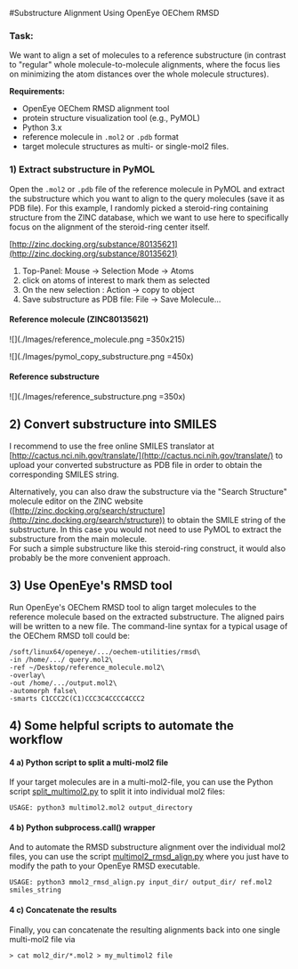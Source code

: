 #Substructure Alignment Using OpenEye OEChem RMSD



### Task:

We want to align a set of molecules to a reference substructure (in contrast to "regular" whole molecule-to-molecule alignments, where the focus lies on minimizing the atom distances over the whole molecule structures).


**Requirements:**   
- OpenEye OEChem RMSD alignment tool  
- protein structure visualization tool (e.g., PyMOL)  
- Python 3.x
- reference molecule in `.mol2` or `.pdb` format
- target molecule structures as multi- or single-mol2 files.  


### 1) Extract substructure in PyMOL


Open the `.mol2` or `.pdb` file of the reference molecule in PyMOL and extract the substructure which you want to align to the query molecules (save it as PDB file).
For this example, I randomly picked a steroid-ring containing structure from the ZINC database, which we want to use here to specifically focus on the alignment of the steroid-ring center itself.

[http://zinc.docking.org/substance/80135621](http://zinc.docking.org/substance/80135621)

1. Top-Panel: Mouse -> Selection Mode -> Atoms
2. click on atoms of interest to mark them as selected
3. On the new selection : Action -> copy to object
4. Save substructure as PDB file: File -> Save Molecule...

#### Reference molecule (ZINC80135621)
![](./Images/reference_molecule.png =350x215)

![](./Images/pymol_copy_substructure.png =450x)


#### Reference substructure

![](./Images/reference_substructure.png =350x)


## 2) Convert substructure into SMILES 

I recommend to use the free online SMILES translator at [http://cactus.nci.nih.gov/translate/](http://cactus.nci.nih.gov/translate/) to upload your converted substructure as PDB file in order to obtain the corresponding SMILES string.  

Alternatively, you can also draw the substructure via the "Search Structure" molecule editor on the ZINC website ([http://zinc.docking.org/search/structure](http://zinc.docking.org/search/structure)) to obtain the SMILE string of the substructure. In this case you would not need to use PyMOL to extract the substructure from the main molecule.  
For such a simple substructure like this steroid-ring construct, it would also probably be the more convenient approach.


## 3) Use OpenEye's RMSD tool

Run OpenEye's OEChem RMSD tool to align target molecules to the reference molecule based on the extracted substructure. The aligned pairs will be written to a new file. The command-line syntax for a typical usage of the OEChem RMSD toll could be: 

	/soft/linux64/openeye/.../oechem-utilities/rmsd\
	-in /home/.../ query.mol2\ 
	-ref ~/Desktop/reference_molecule.mol2\
	-overlay\
	-out /home/.../output.mol2\ 	
	-automorph false\
	-smarts C1CCC2C(C1)CCC3C4CCCC4CCC2

## 4) Some helpful scripts to automate the workflow

#### 4 a) Python script to split a multi-mol2 file

If your target molecules are in a multi-mol2-file, you can use the Python script [split_multimol2.py](./Scripts/split_multimol2.py) to split it into individual mol2 files:

	USAGE: python3 multimol2.mol2 output_directory

#### 4 b) Python subprocess.call() wrapper

And to automate the RMSD substructure alignment over the individual mol2 files, you can use the script [multimol2_rmsd_align.py](./Scripts/multimol2_rmsd_align.py) where you just have to modify the path to your OpenEye RMSD executable.

	USAGE: python3 mmol2_rmsd_align.py input_dir/ output_dir/ ref.mol2 smiles_string


#### 4 c) Concatenate the results

Finally, you can concatenate the resulting alignments back into one single multi-mol2 file via

	> cat mol2_dir/*.mol2 > my_multimol2 file
